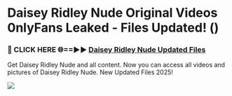 # Daisey Ridley Nude Original Videos 0nlyFans Leaked - Files Updated! ()

<h3>🔴 CLICK HERE 🌐==►► <a href="https://tinyurl.com/2p9ay9w9" rel="nofollow">Daisey Ridley Nude Updated Files</a></h3>

Get Daisey Ridley Nude and all content. Now you can access all videos and pictures of Daisey Ridley Nude. New Updated Files 2025!

[![](https://i.imgur.com/KQgVmj3.gif)](https://tinyurl.com/2p9ay9w9)
